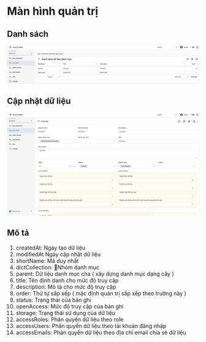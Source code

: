 # Màn hình quản trị

## Danh sách
<img src="/dict_item_list.png" alt="structure">

## Cập nhật dữ liệu
<img src="/dict_item_edit.png" alt="structure">

## Mô tả

1. createdAt: Ngày tạo dữ liệu
1. modifiedAt Ngày cập nhật dữ liệu
1. shortName: Mã duy nhất
1. dictCollection: Nhóm danh mục
1. parent: Dữ liệu danh mục cha ( xây dựng danh mục dạng cây )
1. title: Tên định danh cho mức độ truy cập
1. description: Mô tả cho mức độ truy cập
1. order: Thứ tự sắp xếp ( mặc định quản trị sắp xếp theo trường này )
1. status: Trạng thái của bản ghi
1. openAccess: Mức độ truy cập của bản ghi
1. storage: Trạng thái sử dụng của dữ liệu
1. accessRoles: Phân quyền dữ liệu theo role
1. accessUsers: Phân quyền dữ liệu theo tài khoản đăng nhập
1. accessEmails: Phân quyền dữ liệu theo địa chỉ email chia sẻ dữ liệu